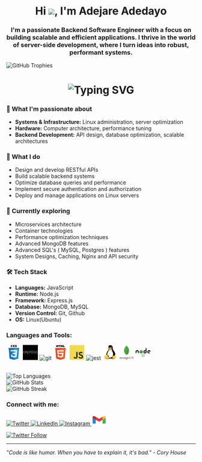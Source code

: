 <div class="container">
<h1 align="center" class="center">Hi <img src="https://raw.githubusercontent.com/MartinHeinz/MartinHeinz/master/wave.gif" width="30px">, I'm Adejare Adedayo</h1>

<h3 align="center" class="center">I'm a passionate Backend Software Engineer with a focus on building scalable and efficient applications. I thrive in the world of server-side development, where I turn ideas into robust, performant systems.</h3>

<p class="center"><img src="https://github-profile-trophy.vercel.app/?username=dprince-03&theme=darkhub" alt="GitHub Trophies" /></p>

<h1 align="center" class="center">
<!--     <span class="typing-animation">Backend Developer • JavaScript Enthusiast • Linux Lover</span> -->
    <img src="https://readme-typing-svg.herokuapp.com?font=Fira+Code&pause=1000&color=F75C7E&width=435&lines=Backend+Developer;JavaScript+Enthusiast;Linux+Lover" alt="Typing SVG" />
</h1>
<h3>🔧 What I'm passionate about</h3>
<ul>
    <li><strong>Systems & Infrastructure:</strong> Linux administration, server optimization</li>
    <li><strong>Hardware:</strong> Computer architecture, performance tuning</li>
    <li><strong>Backend Development:</strong> API design, database optimization, scalable architectures</li>
</ul>

<h3>💼 What I do</h3>
<ul>
    <li>Design and develop RESTful APIs</li>
    <li>Build scalable backend systems</li>
    <li>Optimize database queries and performance</li>
    <li>Implement secure authentication and authorization</li>
    <li>Deploy and manage applications on Linux servers</li>
</ul>

<h3>🌱 Currently exploring</h3>
<ul>
    <li>Microservices architecture</li>
    <li>Container technologies</li>
    <li>Performance optimization techniques</li>
    <li>Advanced MongoDB features</li>
    <li>Advanced SQL's ( MySQL, Postgres ) features</li>
    <li>System Designs, Caching, Nginx and API security </li>
</ul>

<h3>🛠️ Tech Stack</h3>
<ul>
    <li><strong>Languages:</strong> JavaScript</li>
    <li><strong>Runtime:</strong> Node.js</li>
    <li><strong>Framework:</strong> Express.js</li>
    <li><strong>Database:</strong> MongoDB, MySQL</li>
    <li><strong>Version Control:</strong> Git, Github</li>
    <li><strong>OS:</strong> Linux(Ubuntu) </li>
</ul>

<h3 class="left">Languages and Tools:</h3>
<p class="left">
    <img src="https://raw.githubusercontent.com/devicons/devicon/master/icons/css3/css3-original-wordmark.svg" alt="css3" width="40" height="40"/>
    <img src="https://raw.githubusercontent.com/devicons/devicon/master/icons/express/express-original-wordmark.svg" alt="express" width="40" height="40" style="filter: invert(1);"/>
    <img src="https://www.vectorlogo.zone/logos/git-scm/git-scm-icon.svg" alt="git" width="40" height="40"/>
    <img src="https://raw.githubusercontent.com/devicons/devicon/master/icons/html5/html5-original-wordmark.svg" alt="html5" width="40" height="40"/>
    <img src="https://raw.githubusercontent.com/devicons/devicon/master/icons/javascript/javascript-original.svg" alt="javascript" width="40" height="40"/>
    <img src="https://www.vectorlogo.zone/logos/jestjsio/jestjsio-icon.svg" alt="jest" width="40" height="40"/>
    <img src="https://raw.githubusercontent.com/devicons/devicon/master/icons/linux/linux-original.svg" alt="linux" width="40" height="40"/>
    <img src="https://raw.githubusercontent.com/devicons/devicon/master/icons/mongodb/mongodb-original-wordmark.svg" alt="mongodb" width="40" height="40"/>
    <img src="https://raw.githubusercontent.com/devicons/devicon/master/icons/nodejs/nodejs-original-wordmark.svg" alt="nodejs" width="40" height="40"/>
</p>
<br>
<div class="stats-container">
    <img src="https://github-readme-stats.vercel.app/api/top-langs?username=dprince-03&show_icons=true&locale=en&layout=compact&theme=dark" alt="Top Languages" />
</div>

<div class="stats-container">
    <img src="https://github-readme-stats.vercel.app/api?username=dprince-03&show_icons=true&locale=en&theme=dark" alt="GitHub Stats" />
</div>

<div class="stats-container">
    <img src="https://github-readme-streak-stats.herokuapp.com/?user=dprince-03&theme=dark" alt="GitHub Streak" />
</div>

<h3 class="left">Connect with me:</h3>
<p class="left social-links">
    <a href="https://twitter.com/adedayo_03" target="_blank">
        <img src="https://raw.githubusercontent.com/rahuldkjain/github-profile-readme-generator/master/src/images/icons/Social/twitter.svg" alt="Twitter" height="30" width="40" />
    </a>
    <a href="https://linkedin.com/in/adedayo-adejare" target="_blank">
        <img src="https://raw.githubusercontent.com/rahuldkjain/github-profile-readme-generator/master/src/images/icons/Social/linked-in-alt.svg" alt="LinkedIn" height="30" width="40" />
    </a>
    <a href="https://instagram.com/prince_of_03" target="_blank">
        <img src="https://raw.githubusercontent.com/rahuldkjain/github-profile-readme-generator/master/src/images/icons/Social/instagram.svg" alt="Instagram" height="30" width="40" />
    </a>
    <a href="mailto:princeadedayo03@gmail.com" target="_blank">
        <img src="https://raw.githubusercontent.com/rahuldkjain/github-profile-readme-generator/master/src/images/icons/Social/gmail.svg" alt="Gmail" height="30" width="40" />
    </a>
</p>

<p class="left">
    <a href="https://twitter.com/adedayo_03" target="_blank">
        <img src="https://img.shields.io/twitter/follow/adedayo_03?logo=twitter&style=for-the-badge" alt="Twitter Follow" />
    </a>
</p>

<hr>
<p><em>"Code is like humor. When you have to explain it, it's bad." - Cory House</em></p>
</div>
